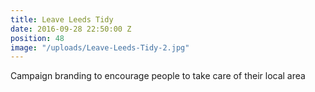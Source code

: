 ```yaml
---
title: Leave Leeds Tidy
date: 2016-09-28 22:50:00 Z
position: 48
image: "/uploads/Leave-Leeds-Tidy-2.jpg"
---
```


Campaign branding to encourage people to take care of their local area